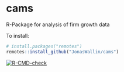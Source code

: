 
# cams
R-Package for analysis of firm growth data

To install:
``` r
# install.packages("remotes")
remotes::install_github("JonasWallin/cams")
```

<!-- badges: start -->
[![R-CMD-check](https://github.com/JonasWallin/cams/workflows/R-CMD-check/badge.svg)](https://github.com/JonasWallin/cams/actions)
<!-- badges: end -->
